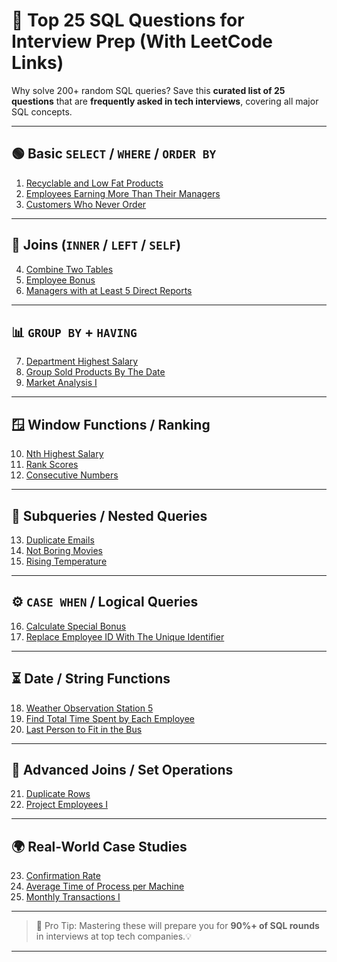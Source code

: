 
# 🎯 Top 25 SQL Questions for Interview Prep (With LeetCode Links)

Why solve 200+ random SQL queries?
Save this **curated list of 25 questions** that are **frequently asked in tech interviews**, covering all major SQL concepts.

---

## 🟢 Basic `SELECT` / `WHERE` / `ORDER BY`

1. [Recyclable and Low Fat Products](https://leetcode.com/problems/recyclable-and-low-fat-products/)
2. [Employees Earning More Than Their Managers](https://leetcode.com/problems/employees-earning-more-than-their-managers/)
3. [Customers Who Never Order](https://leetcode.com/problems/customers-who-never-order/)

---

## 🔗 Joins (`INNER` / `LEFT` / `SELF`)

4. [Combine Two Tables](https://leetcode.com/problems/combine-two-tables/)
5. [Employee Bonus](https://leetcode.com/problems/employee-bonus/)
6. [Managers with at Least 5 Direct Reports](https://leetcode.com/problems/managers-with-at-least-5-direct-reports/)

---

## 📊 `GROUP BY` + `HAVING`

7. [Department Highest Salary](https://leetcode.com/problems/department-highest-salary/)
8. [Group Sold Products By The Date](https://leetcode.com/problems/group-sold-products-by-the-date/)
9. [Market Analysis I](https://leetcode.com/problems/market-analysis-i/)

---

## 🪟 Window Functions / Ranking

10. [Nth Highest Salary](https://leetcode.com/problems/nth-highest-salary/)
11. [Rank Scores](https://leetcode.com/problems/rank-scores/)
12. [Consecutive Numbers](https://leetcode.com/problems/consecutive-numbers/)

---

## 🧠 Subqueries / Nested Queries

13. [Duplicate Emails](https://leetcode.com/problems/duplicate-emails/)
14. [Not Boring Movies](https://leetcode.com/problems/not-boring-movies/)
15. [Rising Temperature](https://leetcode.com/problems/rising-temperature/)

---

## ⚙️ `CASE WHEN` / Logical Queries

16. [Calculate Special Bonus](https://leetcode.com/problems/calculate-special-bonus/)
17. [Replace Employee ID With The Unique Identifier](https://leetcode.com/problems/replace-employee-id-with-the-unique-identifier/)

---

## ⏳ Date / String Functions

18. [Weather Observation Station 5](https://leetcode.com/problems/weather-observation-station-5/)
19. [Find Total Time Spent by Each Employee](https://leetcode.com/problems/find-total-time-spent-by-each-employee/)
20. [Last Person to Fit in the Bus](https://leetcode.com/problems/last-person-to-fit-in-the-bus/)

---

## 🔁 Advanced Joins / Set Operations

21. [Duplicate Rows](https://leetcode.com/problems/duplicate-rows/)
22. [Project Employees I](https://leetcode.com/problems/project-employees-i/)

---

## 🌍 Real-World Case Studies

23. [Confirmation Rate](https://leetcode.com/problems/confirmation-rate/)
24. [Average Time of Process per Machine](https://leetcode.com/problems/average-time-of-process-per-machine/)
25. [Monthly Transactions I](https://leetcode.com/problems/monthly-transactions-i/)

---

> 📌 Pro Tip: Mastering these will prepare you for **90%+ of SQL rounds** in interviews at top tech companies.💡

---
